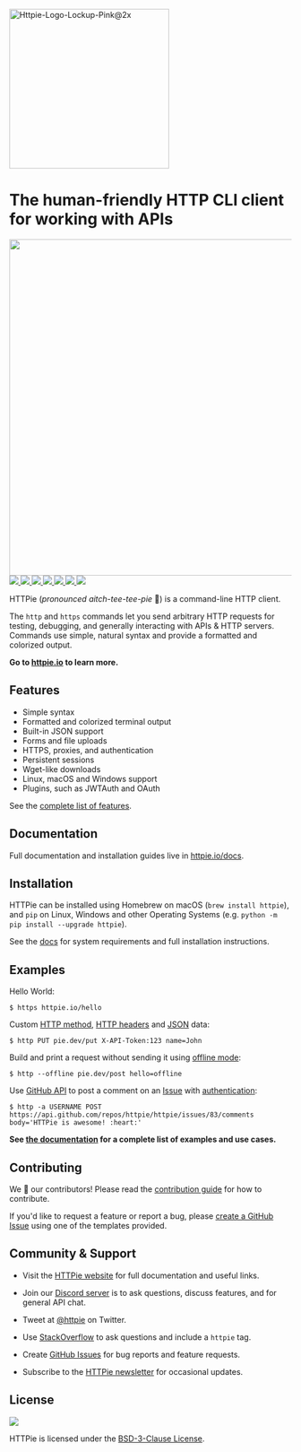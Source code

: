 <br/>
<a href="https://httpie.io" target="blank_">
    <img width="285" alt="Httpie-Logo-Lockup-Pink@2x" src="https://user-images.githubusercontent.com/22844059/112143133-5fff7380-8bcf-11eb-85d0-8efdf27f3991.png">
</a>

# The human-friendly HTTP CLI client for working with APIs

<img src="https://raw.githubusercontent.com/httpie/httpie/master/httpie.gif" width="600"/>

<a href="https://github.com/httpie/httpie/actions" target="_blank">
    <img src="https://img.shields.io/github/workflow/status/httpie/httpie/Build?color=%2373DC8C&label=Build&logo=github">
</a>
<a href="https://pypi.python.org/pypi/httpie" target="_blank">
    <img src="https://img.shields.io/pypi/v/httpie.svg?style=flat&label=Latest%20stable%20version&color=%23FA9BFA&logo=pypi&logoColor=white" />
</a>
<a href="https://codecov.io/gh/httpie/httpie" target="_blank">
    <img src="https://img.shields.io/codecov/c/github/httpie/httpie?style=flat&label=Coverage&color=%234B78E6&logo=codecov" />
</a>
<a href="https://pepy.tech/project/httpie" target="_blank">
    <img src="https://img.shields.io/pypi/dm/httpie?color=%23DBDE52&label=Downloads&logo=python" />
</a>
<a href="https://github.com/httpie/httpie/issues" target="blank_">
    <img src="https://img.shields.io/github/issues/httpie/httpie?style=flat&color=%23FFA24E&label=Issues" />
</a>
<a href="https://httpie.org/docs" target="_blank">
    <img src="https://img.shields.io/badge/stable%20docs-httpie.org%2Fdocs-brightgreen?style=flat&color=%238CB4CD&label=Stable%20docs" />
</a>
<a href="https://httpie.io/chat" target="_blank">
    <img src="https://img.shields.io/badge/chat-on%20Discord-brightgreen?style=flat&logo=discord&label=Chat%20on&color=%23B464F0" />
</a>


HTTPie (<i>pronounced aitch-tee-tee-pie</i> 🥧) is a command-line HTTP client.

The `http` and `https` commands let you send arbitrary HTTP requests for testing, debugging, and generally interacting with APIs & HTTP servers. Commands use simple, natural syntax and provide a formatted and colorized output.

**Go to [httpie.io](https://httpie.io) to learn more.**

## Features 

- Simple syntax
- Formatted and colorized terminal output
- Built-in JSON support
- Forms and file uploads
- HTTPS, proxies, and authentication
- Persistent sessions
- Wget-like downloads
- Linux, macOS and Windows support
- Plugins, such as JWTAuth and OAuth

See the [complete list of features](https://httpie.io/docs).

## Documentation 

Full documentation and installation guides live in [httpie.io/docs](https://httpie.io/docs).

## Installation

HTTPie can be installed using Homebrew on macOS (`brew install httpie`), and `pip` on Linux, Windows and other Operating Systems (e.g. `python -m pip install --upgrade httpie`).

See the [docs](https://httpie.io/docs) for system requirements and full installation instructions.

## Examples 

Hello World:

```
$ https httpie.io/hello
```

Custom [HTTP method](https://httpie.io/docs#http-method), [HTTP headers](https://httpie.io/docs#http-headers) and [JSON](https://httpie.io/docs#json) data:

```
$ http PUT pie.dev/put X-API-Token:123 name=John
```

Build and print a request without sending it using [offline mode](https://httpie.io/docs#offline-mode):

```
$ http --offline pie.dev/post hello=offline
```

Use [GitHub API](https://developer.github.com/v3/issues/comments/#create-a-comment) to post a comment on an [Issue](https://github.com/httpie/httpie/issues/83) with [authentication](https://httpie.io/docs#authentication):

```
$ http -a USERNAME POST https://api.github.com/repos/httpie/httpie/issues/83/comments body='HTTPie is awesome! :heart:'
```

**See [the documentation](https://httpie.io/docs) for a complete list of examples and use cases.** 

## Contributing 

We :sparkling_heart: our contributors! Please read the [contribution guide](https://github.com/httpie/httpie/blob/master/CONTRIBUTING.md) for how to contribute.

If you'd like to request a feature or report a bug, please [create a GitHub Issue](https://github.com/httpie/httpie/issues) using one of the templates provided.

## Community & Support

- Visit the [HTTPie website](https://httpie.io) for full documentation and useful links.

- Join our [Discord server](https://httpie.io/chat) is to ask questions, discuss features, and for general API chat.

- Tweet at [@httpie](https://twitter.com/httpie) on Twitter.

- Use [StackOverflow](https://stackoverflow.com/questions/tagged/httpie) to ask questions and include a `httpie` tag.

- Create [GitHub Issues](https://github.com/httpie/httpie/issues) for bug reports and feature requests.

- Subscribe to the [HTTPie newsletter](https://httpie.io) for occasional updates.

## License 

<a href="https://github.com/httpie/httpie/blob/master/LICENSE" target="blank_">
    <img src="https://img.shields.io/github/license/httpie/httpie?color=%2373DC8C" />
</a>

HTTPie is licensed under the [BSD-3-Clause License](https://github.com/httpie/httpie/blob/master/LICENSE). 

